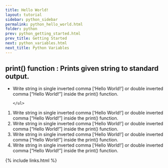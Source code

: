 ```yaml
---
title: Hello World!
layout: tutorial
sidebar: python_sidebar
permalink: python_hello_world.html
folder: python
prev: python_getting_started.html
prev_title: Getting Started
next: python_variables.html
next_title: Python Variables
---
```


## print() function : Prints given string to standard output.

<div id="tut-content"> 
    <ul>
        <li> Write string in single inverted comma [‘Hello World!’]  or double inverted comma [“Hello World!”] inside the print() function.</li>
        
    </ul> 
</div>

<div id="tut-content"> 
    <ol>    
        <li> Write string in single inverted comma [‘Hello World!’]  or double inverted comma [“Hello World!”] inside the print() function.</li>
        <li> Write string in single inverted comma [‘Hello World!’]  or double inverted comma [“Hello World!”] inside the print() function.</li>
        <li> Write string in single inverted comma [‘Hello World!’]  or double inverted comma [“Hello World!”] inside the print() function.</li>
        <li> Write string in single inverted comma [‘Hello World!’]  or double inverted comma [“Hello World!”] inside the print() function.</li>
    </ol>
</div>



{% include links.html %}